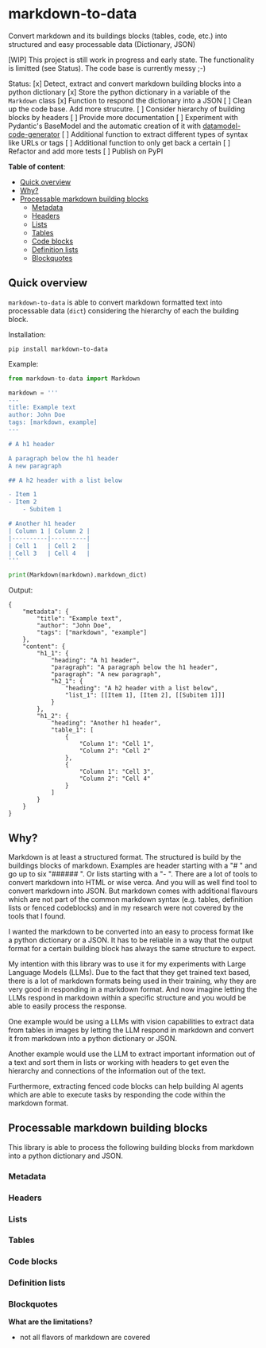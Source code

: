 # markdown-to-data
Convert markdown and its buildings blocks (tables, code, etc.) into structured and easy processable data (Dictionary, JSON)

[WIP]
This project is still work in progress and early state. The functionality is limitted (see Status).
The code base is currently messy ;-)

Status:
[x] Detect, extract and convert markdown building blocks into a python dictionary
[x] Store the python dictionary in a variable of the `Markdown` class
[x] Function to respond the dictionary into a JSON
[ ] Clean up the code base. Add more strucutre.
[ ] Consider hierarchy of building blocks by headers
[ ] Provide more documentation
[ ] Experiment with Pydantic's BaseModel and the automatic creation of it with [datamodel-code-generator](https://koxudaxi.github.io/datamodel-code-generator/jsondata/)
[ ] Additional function to extract different types of syntax like URLs or tags
[ ] Additional function to only get back a certain
[ ] Refactor and add more tests
[ ] Publish on PyPI


**Table of content**:
- [Quick overview](#quick-overview)
- [Why?](#why)
- [Processable markdown building blocks](#processable-markdown-building-blocks)
    - [Metadata](#metadata)
    - [Headers](#headers)
    - [Lists](#lists)
    - [Tables](#tables)
    - [Code blocks](#code-blocks)
    - [Definition lists](#definition-lists)
    - [Blockquotes](#blockquotes)

## Quick overview

`markdown-to-data` is able to convert markdown formatted text into processable data (`dict`) considering the hierarchy of each the building block.

Installation:
```
pip install markdown-to-data
```

Example:
```python
from markdown-to-data import Markdown

markdown = '''
---
title: Example text
author: John Doe
tags: [markdown, example]
---

# A h1 header

A paragraph below the h1 header
A new paragraph

## A h2 header with a list below

- Item 1
- Item 2
    - Subitem 1

# Another h1 header
| Column 1 | Column 2 |
|----------|----------|
| Cell 1   | Cell 2   |
| Cell 3   | Cell 4   |
'''

print(Markdown(markdown).markdown_dict)
```

Output:
```
{
    "metadata": {
        "title": "Example text",
        "author": "John Doe",
        "tags": ["markdown", "example"]
    },
    "content": {
        "h1_1": {
            "heading": "A h1 header",
            "paragraph": "A paragraph below the h1 header",
            "paragraph": "A new paragraph",
            "h2_1": {
                "heading": "A h2 header with a list below",
                "list_1": [[Item 1], [Item 2], [[Subitem 1]]]
            }
        },
        "h1_2": {
            "heading": "Another h1 header",
            "table_1": [
                {
                    "Column 1": "Cell 1",
                    "Column 2": "Cell 2"
                },
                {
                    "Column 1": "Cell 3",
                    "Column 2": "Cell 4"
                }
            ]
        }
    }
}
```

## Why?

Markdown is at least a structured format. The structured is build by the buildings blocks of markdown. Examples are header starting with a "# " and go up to six "###### ". Or lists starting with a "- ".
There are a lot of tools to convert markdown into HTML or wise verca. And you will as well find tool to convert markdown into JSON. But markdown comes with additional flavours which are not part of the common markdown syntax (e.g. tables, definition lists or fenced codeblocks) and in my research were not covered by the tools that I found.

I wanted the markdown to be converted into an easy to process format like a python dictionary or a JSON. It has to be reliable in a way that the output format for a certain building block has always the same structure to expect.

My intention with this library was to use it for my experiments with Large Language Models (LLMs). Due to the fact that they get trained text based, there is a lot of markdown formats being used in their training, why they are very good in responding in a markdown format. And now imagine letting the LLMs respond in markdown within a specific structure and you would be able to easily process the response. 

One example would be using a LLMs with vision capabilities to extract data from tables in images by letting the LLM respond in markdown and convert it from markdown into a python dictionary or JSON.

Another example would use the LLM to extract important information out of a text and sort them in lists or working with headers to get even the hierarchy and connections of the information out of the text.

Furthermore, extracting fenced code blocks can help building AI agents which are able to execute tasks by responding the code within the markdown format.

## Processable markdown building blocks

This library is able to process the following building blocks from markdown into a python dictionary and JSON.

### Metadata

### Headers

### Lists

### Tables

### Code blocks

### Definition lists

### Blockquotes


**What are the limitations?**
- not all flavors of markdown are covered
